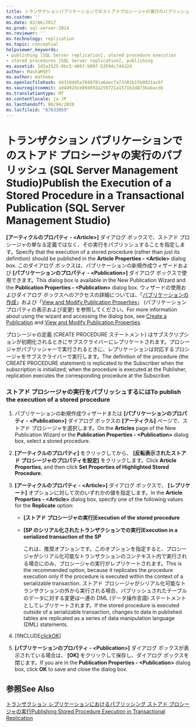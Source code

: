 ```yaml
---
title: トランザクションパブリケーションでのストアドプロシージャの実行のパブリッシュ (SQL Server Management Studio) |Microsoft Docs
ms.custom: ''
ms.date: 03/06/2017
ms.prod: sql-server-2014
ms.reviewer: ''
ms.technology: replication
ms.topic: conceptual
helpviewer_keywords:
- publishing [SQL Server replication], stored procedure execution
- stored procedures [SQL Server replication], publishing
ms.assetid: 1d3a3525-0bc5-466f-b097-5359dc74432d
author: MashaMSFT
ms.author: mathoma
ms.openlocfilehash: 44310d45a7049701a6aecfa73301b15b0021ac6f
ms.sourcegitcommit: ad4d92dce894592a259721a1571b1d8736abacdb
ms.translationtype: MT
ms.contentlocale: ja-JP
ms.lasthandoff: 08/04/2020
ms.locfileid: "87633059"
---
```

# <a name="publish-the-execution-of-a-stored-procedure-in-a-transactional-publication-sql-server-management-studio"></a><span data-ttu-id="7db75-102">トランザクション パブリケーションでのストアド プロシージャの実行のパブリッシュ (SQL Server Management Studio)</span><span class="sxs-lookup"><span data-stu-id="7db75-102">Publish the Execution of a Stored Procedure in a Transactional Publication (SQL Server Management Studio)</span></span>
  <span data-ttu-id="7db75-103">**[アーティクルのプロパティ - \<Article>]** ダイアログ ボックスで、ストアド プロシージャの単なる定義ではなく、その実行をパブリッシュすることを指定します。</span><span class="sxs-lookup"><span data-stu-id="7db75-103">Specify that the execution of a stored procedure (rather than just its definition) should be published in the **Article Properties - \<Article>** dialog box.</span></span> <span data-ttu-id="7db75-104">このダイアログ ボックスは、パブリケーションの新規作成ウィザードおよび **[パブリケーションのプロパティ - \<Publication>]** ダイアログ ボックスで使用できます。</span><span class="sxs-lookup"><span data-stu-id="7db75-104">This dialog box is available in the New Publication Wizard and the **Publication Properties - \<Publication>** dialog box.</span></span> <span data-ttu-id="7db75-105">ウィザードの使用およびダイアログ ボックスへのアクセスの詳細については、「[パブリケーションの作成](create-a-publication.md)」および「[View and Modify Publication Properties](view-and-modify-publication-properties.md)」 (パブリケーション プロパティの表示および変更) を参照してください。</span><span class="sxs-lookup"><span data-stu-id="7db75-105">For more information about using the wizard and accessing the dialog box, see [Create a Publication](create-a-publication.md) and [View and Modify Publication Properties](view-and-modify-publication-properties.md).</span></span>  
  
 <span data-ttu-id="7db75-106">プロシージャの定義 (CREATE PROCEDURE ステートメント) はサブスクリプションが初期化されるときにサブスクライバーにレプリケートされます。プロシージャがパブリッシャーで実行されるときに、レプリケーションは対応するプロシージャをサブスクライバーで実行します。</span><span class="sxs-lookup"><span data-stu-id="7db75-106">The definition of the procedure (the CREATE PROCEDURE statement) is replicated to the Subscriber when the subscription is initialized; when the procedure is executed at the Publisher, replication executes the corresponding procedure at the Subscriber.</span></span>  
  
### <a name="to-publish-the-execution-of-a-stored-procedure"></a><span data-ttu-id="7db75-107">ストアド プロシージャの実行をパブリッシュするには</span><span class="sxs-lookup"><span data-stu-id="7db75-107">To publish the execution of a stored procedure</span></span>  
  
1.  <span data-ttu-id="7db75-108">パブリケーションの新規作成ウィザードまたは **[パブリケーションのプロパティ - \<Publication>]** ダイアログ ボックスの **[アーティクル]** ページで、ストアド プロシージャを選択します。</span><span class="sxs-lookup"><span data-stu-id="7db75-108">On the **Articles** page of the New Publication Wizard or the **Publication Properties - \<Publication>** dialog box, select a stored procedure.</span></span>  
  
2.  <span data-ttu-id="7db75-109">**[アーティクルのプロパティ]** をクリックしてから、 **[反転表示されたストアド プロシージャのプロパティを設定]** をクリックします。</span><span class="sxs-lookup"><span data-stu-id="7db75-109">Click **Article Properties**, and then click **Set Properties of Highlighted Stored Procedure**.</span></span>  
  
3.  <span data-ttu-id="7db75-110">**[アーティクルのプロパティ - \<Article>]** ダイアログ ボックスで、 **[レプリケート]** オプションに対して次のいずれかの値を指定します。</span><span class="sxs-lookup"><span data-stu-id="7db75-110">In the **Article Properties - \<Article>** dialog box, specify one of the following values for the **Replicate** option:</span></span>  
  
    -   <span data-ttu-id="7db75-111">**[ストアド プロシージャの実行]**</span><span class="sxs-lookup"><span data-stu-id="7db75-111">**Execution of the stored procedure**</span></span>  
  
    -   <span data-ttu-id="7db75-112">**[SP のシリアル化されたトランザクションでの実行]**</span><span class="sxs-lookup"><span data-stu-id="7db75-112">**Execution in a serialized transaction of the SP**</span></span>  
  
         <span data-ttu-id="7db75-113">これは、推奨オプションです。このオプションを指定すると、プロシージャがシリアル化可能なトランザクションのコンテキスト内で実行される場合にのみ、プロシージャの実行がレプリケートされます。</span><span class="sxs-lookup"><span data-stu-id="7db75-113">This is the recommended option, because it replicates the procedure execution only if the procedure is executed within the context of a serializable transaction.</span></span> <span data-ttu-id="7db75-114">ストアド プロシージャがシリアル化可能なトランザクションの外から実行される場合、パブリッシュされたテーブルのデータに対する変更は一連の DML (データ操作言語) ステートメントとしてレプリケートされます。</span><span class="sxs-lookup"><span data-stu-id="7db75-114">If the stored procedure is executed outside of a serializable transaction, changes to data in published tables are replicated as a series of data manipulation language (DML) statements.</span></span>  
  
4.  [!INCLUDE[clickOK](../../../includes/clickok-md.md)]  
  
5.  <span data-ttu-id="7db75-115">**[パブリケーションのプロパティ - \<Publication>]** ダイアログ ボックスが表示されている場合は、 **[OK]** をクリックして保存し、ダイアログ ボックスを閉じます。</span><span class="sxs-lookup"><span data-stu-id="7db75-115">If you are in the **Publication Properties - \<Publication>** dialog box, click **OK** to save and close the dialog box.</span></span>  
  
## <a name="see-also"></a><span data-ttu-id="7db75-116">参照</span><span class="sxs-lookup"><span data-stu-id="7db75-116">See Also</span></span>  
 [<span data-ttu-id="7db75-117">トランザクション レプリケーションにおけるパブリッシング ストアド プロシージャの実行</span><span class="sxs-lookup"><span data-stu-id="7db75-117">Publishing Stored Procedure Execution in Transactional Replication</span></span>](../transactional/publishing-stored-procedure-execution-in-transactional-replication.md)  
  
  

